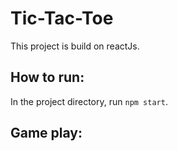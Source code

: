 # Tic-Tac-Toe

This project is build on reactJs.

## How to run:
In the project directory,  run <code>npm start</code>.

## Game play:
